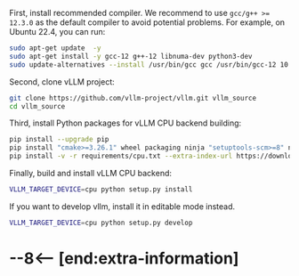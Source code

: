 First, install recommended compiler. We recommend to use `gcc/g++ >= 12.3.0` as the default compiler to avoid potential problems. For example, on Ubuntu 22.4, you can run:

```bash
sudo apt-get update  -y
sudo apt-get install -y gcc-12 g++-12 libnuma-dev python3-dev
sudo update-alternatives --install /usr/bin/gcc gcc /usr/bin/gcc-12 10 --slave /usr/bin/g++ g++ /usr/bin/g++-12
```

Second, clone vLLM project:

```bash
git clone https://github.com/vllm-project/vllm.git vllm_source
cd vllm_source
```

Third, install Python packages for vLLM CPU backend building:

```bash
pip install --upgrade pip
pip install "cmake>=3.26.1" wheel packaging ninja "setuptools-scm>=8" numpy
pip install -v -r requirements/cpu.txt --extra-index-url https://download.pytorch.org/whl/cpu
```

Finally, build and install vLLM CPU backend:

```bash
VLLM_TARGET_DEVICE=cpu python setup.py install
```

If you want to develop vllm, install it in editable mode instead.

```bash
VLLM_TARGET_DEVICE=cpu python setup.py develop
```

# --8<-- [end:extra-information]
